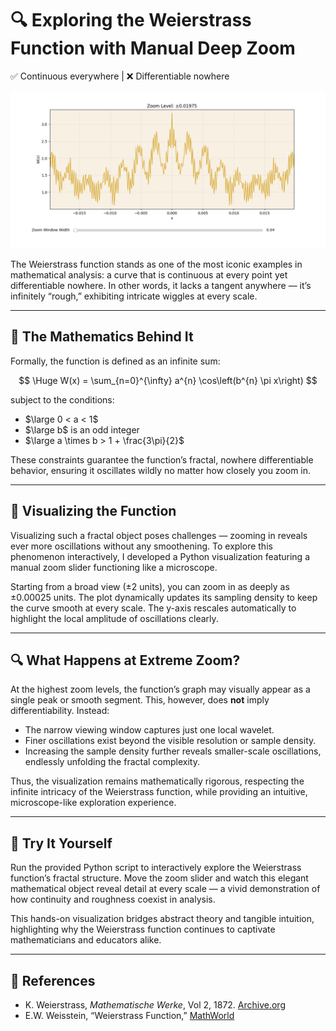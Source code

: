 # 🔍 **Exploring the Weierstrass Function with Manual Deep Zoom**

✅ Continuous everywhere | ❌ Differentiable nowhere

![Weierstrass](weierstrass_1.png)

The Weierstrass function stands as one of the most iconic examples in mathematical analysis: a curve that is continuous at every point yet differentiable nowhere. In other words, it lacks a tangent anywhere — it’s infinitely “rough,” exhibiting intricate wiggles at every scale.

---

## 📐 **The Mathematics Behind It**

Formally, the function is defined as an infinite sum:

$$
\Huge
W(x) = \sum_{n=0}^{\infty} a^{n} \cos\left(b^{n} \pi x\right)
$$

subject to the conditions:

* $\large 0 < a < 1$
* $\large b$ is an odd integer
* $\large a \times b > 1 + \frac{3\pi}{2}$

These constraints guarantee the function’s fractal, nowhere differentiable behavior, ensuring it oscillates wildly no matter how closely you zoom in.

---

## 🎨 **Visualizing the Function**

Visualizing such a fractal object poses challenges — zooming in reveals ever more oscillations without any smoothening. To explore this phenomenon interactively, I developed a Python visualization featuring a manual zoom slider functioning like a microscope.

Starting from a broad view (±2 units), you can zoom in as deeply as ±0.00025 units. The plot dynamically updates its sampling density to keep the curve smooth at every scale. The y-axis rescales automatically to highlight the local amplitude of oscillations clearly.

---

## 🔍 **What Happens at Extreme Zoom?**

At the highest zoom levels, the function’s graph may visually appear as a single peak or smooth segment. This, however, does **not** imply differentiability. Instead:

* The narrow viewing window captures just one local wavelet.
* Finer oscillations exist beyond the visible resolution or sample density.
* Increasing the sample density further reveals smaller-scale oscillations, endlessly unfolding the fractal complexity.

Thus, the visualization remains mathematically rigorous, respecting the infinite intricacy of the Weierstrass function, while providing an intuitive, microscope-like exploration experience.

---

## 🚀 **Try It Yourself**

Run the provided Python script to interactively explore the Weierstrass function’s fractal structure. Move the zoom slider and watch this elegant mathematical object reveal detail at every scale — a vivid demonstration of how continuity and roughness coexist in analysis.

This hands-on visualization bridges abstract theory and tangible intuition, highlighting why the Weierstrass function continues to captivate mathematicians and educators alike.

---

## 📁 **References**

* K. Weierstrass, *Mathematische Werke*, Vol 2, 1872. [Archive.org](https://archive.org/details/mathematischewer02weieuoft/page/n101)
* E.W. Weisstein, “Weierstrass Function,” [MathWorld](https://mathworld.wolfram.com/WeierstrassFunction.html)
